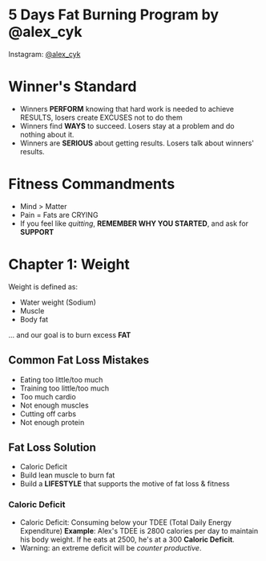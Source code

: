 # 5 Days Fat Burning Program by @alex_cyk
Instagram: [@alex_cyk](https://www.instagram.com/alex_cyk/)

# Winner's Standard
* Winners **PERFORM** knowing that hard work is needed to achieve RESULTS, losers create EXCUSES not to do them
* Winners find **WAYS** to succeed. Losers stay at a problem and do nothing about it.
* Winners are **SERIOUS** about getting results. Losers talk about winners' results.

# Fitness Commandments
* Mind > Matter
* Pain = Fats are CRYING
* If you feel like *quitting*, **REMEMBER WHY YOU STARTED**, and ask for **SUPPORT**

# Chapter 1: Weight
Weight is defined as:
* Water weight (Sodium)
* Muscle
* Body fat

... and our goal is to burn excess **FAT**

## Common Fat Loss Mistakes
* Eating too little/too much
* Training too little/too much
* Too much cardio
* Not enough muscles
* Cutting off carbs
* Not enough protein

## Fat Loss Solution
* Caloric Deficit
* Build lean muscle to burn fat
* Build a **LIFESTYLE** that supports the motive of fat loss & fitness

### Caloric Deficit
* Caloric Deficit: Consuming below your TDEE (Total Daily Energy Expenditure)
**Example**: Alex's TDEE is 2800 calories per day to maintain his body weight. If he eats at 2500, he's at a 300 **Caloric Deficit**.
* Warning: an extreme deficit will be *counter productive*.






